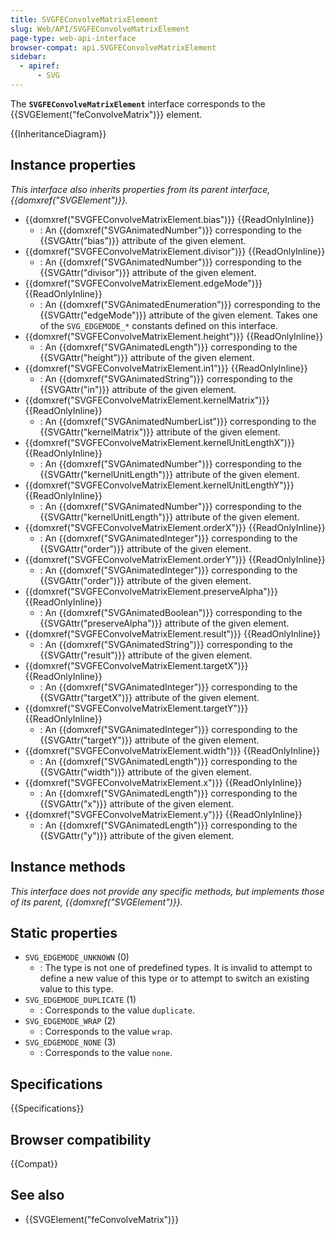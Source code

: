 ```yaml
---
title: SVGFEConvolveMatrixElement
slug: Web/API/SVGFEConvolveMatrixElement
page-type: web-api-interface
browser-compat: api.SVGFEConvolveMatrixElement
sidebar:
  - apiref:
      - SVG
---
```


The **`SVGFEConvolveMatrixElement`** interface corresponds to the {{SVGElement("feConvolveMatrix")}} element.

{{InheritanceDiagram}}

## Instance properties

_This interface also inherits properties from its parent interface, {{domxref("SVGElement")}}._

- {{domxref("SVGFEConvolveMatrixElement.bias")}} {{ReadOnlyInline}}
  - : An {{domxref("SVGAnimatedNumber")}} corresponding to the {{SVGAttr("bias")}} attribute of the given element.
- {{domxref("SVGFEConvolveMatrixElement.divisor")}} {{ReadOnlyInline}}
  - : An {{domxref("SVGAnimatedNumber")}} corresponding to the {{SVGAttr("divisor")}} attribute of the given element.
- {{domxref("SVGFEConvolveMatrixElement.edgeMode")}} {{ReadOnlyInline}}
  - : An {{domxref("SVGAnimatedEnumeration")}} corresponding to the {{SVGAttr("edgeMode")}} attribute of the given element. Takes one of the `SVG_EDGEMODE_*` constants defined on this interface.
- {{domxref("SVGFEConvolveMatrixElement.height")}} {{ReadOnlyInline}}
  - : An {{domxref("SVGAnimatedLength")}} corresponding to the {{SVGAttr("height")}} attribute of the given element.
- {{domxref("SVGFEConvolveMatrixElement.in1")}} {{ReadOnlyInline}}
  - : An {{domxref("SVGAnimatedString")}} corresponding to the {{SVGAttr("in")}} attribute of the given element.
- {{domxref("SVGFEConvolveMatrixElement.kernelMatrix")}} {{ReadOnlyInline}}
  - : An {{domxref("SVGAnimatedNumberList")}} corresponding to the {{SVGAttr("kernelMatrix")}} attribute of the given element.
- {{domxref("SVGFEConvolveMatrixElement.kernelUnitLengthX")}} {{ReadOnlyInline}}
  - : An {{domxref("SVGAnimatedNumber")}} corresponding to the {{SVGAttr("kernelUnitLength")}} attribute of the given element.
- {{domxref("SVGFEConvolveMatrixElement.kernelUnitLengthY")}} {{ReadOnlyInline}}
  - : An {{domxref("SVGAnimatedNumber")}} corresponding to the {{SVGAttr("kernelUnitLength")}} attribute of the given element.
- {{domxref("SVGFEConvolveMatrixElement.orderX")}} {{ReadOnlyInline}}
  - : An {{domxref("SVGAnimatedInteger")}} corresponding to the {{SVGAttr("order")}} attribute of the given element.
- {{domxref("SVGFEConvolveMatrixElement.orderY")}} {{ReadOnlyInline}}
  - : An {{domxref("SVGAnimatedInteger")}} corresponding to the {{SVGAttr("order")}} attribute of the given element.
- {{domxref("SVGFEConvolveMatrixElement.preserveAlpha")}} {{ReadOnlyInline}}
  - : An {{domxref("SVGAnimatedBoolean")}} corresponding to the {{SVGAttr("preserveAlpha")}} attribute of the given element.
- {{domxref("SVGFEConvolveMatrixElement.result")}} {{ReadOnlyInline}}
  - : An {{domxref("SVGAnimatedString")}} corresponding to the {{SVGAttr("result")}} attribute of the given element.
- {{domxref("SVGFEConvolveMatrixElement.targetX")}} {{ReadOnlyInline}}
  - : An {{domxref("SVGAnimatedInteger")}} corresponding to the {{SVGAttr("targetX")}} attribute of the given element.
- {{domxref("SVGFEConvolveMatrixElement.targetY")}} {{ReadOnlyInline}}
  - : An {{domxref("SVGAnimatedInteger")}} corresponding to the {{SVGAttr("targetY")}} attribute of the given element.
- {{domxref("SVGFEConvolveMatrixElement.width")}} {{ReadOnlyInline}}
  - : An {{domxref("SVGAnimatedLength")}} corresponding to the {{SVGAttr("width")}} attribute of the given element.
- {{domxref("SVGFEConvolveMatrixElement.x")}} {{ReadOnlyInline}}
  - : An {{domxref("SVGAnimatedLength")}} corresponding to the {{SVGAttr("x")}} attribute of the given element.
- {{domxref("SVGFEConvolveMatrixElement.y")}} {{ReadOnlyInline}}
  - : An {{domxref("SVGAnimatedLength")}} corresponding to the {{SVGAttr("y")}} attribute of the given element.

## Instance methods

_This interface does not provide any specific methods, but implements those of its parent, {{domxref("SVGElement")}}._

## Static properties

- `SVG_EDGEMODE_UNKNOWN` (0)
  - : The type is not one of predefined types. It is invalid to attempt to define a new value of this type or to attempt to switch an existing value to this type.
- `SVG_EDGEMODE_DUPLICATE` (1)
  - : Corresponds to the value `duplicate`.
- `SVG_EDGEMODE_WRAP` (2)
  - : Corresponds to the value `wrap`.
- `SVG_EDGEMODE_NONE` (3)
  - : Corresponds to the value `none`.

## Specifications

{{Specifications}}

## Browser compatibility

{{Compat}}

## See also

- {{SVGElement("feConvolveMatrix")}}
